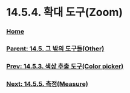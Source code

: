 # 14.5.4. 확대 도구(Zoom)

### [Home](./00-home.md)
### [Parent: 14.5. 그 밖의 도구들(Other)](./14-05-00-other.md)
### [Prev: 14.5.3. 색상 추출 도구(Color picker)](./14-05-03-color-picker.md)
### [Next: 14.5.5. 측정(Measure)](./14-05-05-measure.md)
